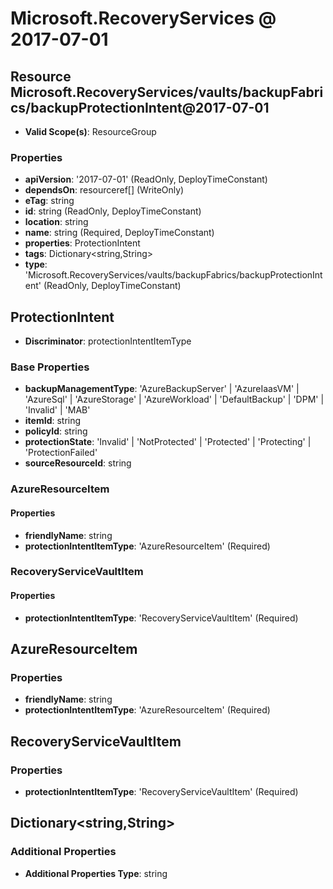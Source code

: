 # Microsoft.RecoveryServices @ 2017-07-01

## Resource Microsoft.RecoveryServices/vaults/backupFabrics/backupProtectionIntent@2017-07-01
* **Valid Scope(s)**: ResourceGroup
### Properties
* **apiVersion**: '2017-07-01' (ReadOnly, DeployTimeConstant)
* **dependsOn**: resourceref[] (WriteOnly)
* **eTag**: string
* **id**: string (ReadOnly, DeployTimeConstant)
* **location**: string
* **name**: string (Required, DeployTimeConstant)
* **properties**: ProtectionIntent
* **tags**: Dictionary<string,String>
* **type**: 'Microsoft.RecoveryServices/vaults/backupFabrics/backupProtectionIntent' (ReadOnly, DeployTimeConstant)

## ProtectionIntent
* **Discriminator**: protectionIntentItemType
### Base Properties
* **backupManagementType**: 'AzureBackupServer' | 'AzureIaasVM' | 'AzureSql' | 'AzureStorage' | 'AzureWorkload' | 'DefaultBackup' | 'DPM' | 'Invalid' | 'MAB'
* **itemId**: string
* **policyId**: string
* **protectionState**: 'Invalid' | 'NotProtected' | 'Protected' | 'Protecting' | 'ProtectionFailed'
* **sourceResourceId**: string
### AzureResourceItem
#### Properties
* **friendlyName**: string
* **protectionIntentItemType**: 'AzureResourceItem' (Required)

### RecoveryServiceVaultItem
#### Properties
* **protectionIntentItemType**: 'RecoveryServiceVaultItem' (Required)


## AzureResourceItem
### Properties
* **friendlyName**: string
* **protectionIntentItemType**: 'AzureResourceItem' (Required)

## RecoveryServiceVaultItem
### Properties
* **protectionIntentItemType**: 'RecoveryServiceVaultItem' (Required)

## Dictionary<string,String>
### Additional Properties
* **Additional Properties Type**: string

